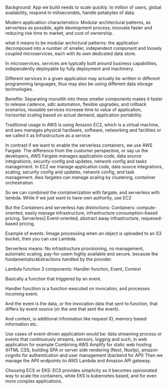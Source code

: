 Background: App we build needs to scale quickly. to million of users, global availability, respond in milisecondds, handle petabytes of data.  

Modern applicatiion characteristics: Modular architectural patterns, as serverless as possible, agile development process; innovate faster and reducing risk time to market, and cost of ownership.  

what it means to be modular archictural patterns: the application decomposed into a number of smaller, independent component and loosely coupled microservices, each with its own dedicated data store.  

In microservices, services are typically built around business capabilities, independently deployable by fully deployment and machinery.  

Different services in a given application may actually be written in different programming languages, thus may also be usiing different data storage technologies.  

Benefits: Separating monolith into these smaller components makes it faster to release cadence, sdlc automation, flexible upgrades, and rollback scenarios, reusable services increase time to value of application, horizontal scaling based on actual demand, application portability.  


Traditional usage in AWS is using Amazon EC2, which is a virtual machine, and aws manages physical hardware, software, networking and facilities or we called it as Infrastructure as a service  

In contrast if we want to enable the serverless containers, we use AWS Fargate. The difference from the customer perspective, or say us the developers, AWS Fargate manages applicatioin code, data source integratiions, security-config and updates, network config and tasks management. In EC2 we manage application code, data source integrations, scaling, security config and updates, network config, and task management.  Aws fargates can manage scaling by clustering, contaiiner orchestration.  

So we can combined the containerization with fargate, and serverless with lambda.  While if we just want to have own authority, use EC2  

But the Containers and serverless has distinctions: Containers: compute-oriented, easily manage infrastructure, infrastructure consumption-based pricing. Serverless] Event-oriented, abstract away infrastructure, requesed-based pricing.  

Example of events: Iimage processiing when an object is uploaded to an S3 bucket, then you can use Lambda.  

Serverless means: No infrastructure provisioning, no management, automatic scaling, pay-for-usem highly available and secure, because the fundamentals/abstractions handled by the provider.  

Lambda function 3 components: Handler function, Event, Context  

Basically a function that triggered by an event. 

Handler functiion is a function executed on invocation, and processes incoming event. 

And the event is the data, or the invocation data that sent to function, that differs by event source (or the one that sent the event). 

And context, is additional information like request ID, memory based information etc.  



Use cases of event-driven applicatioin would be: data streaming process or events that continuously streams, sensors, logging and such, in web application for example Combining AWS Amplify for static web hosting (HTML CSS, building SPA or server side rendering (Next, Nuxtjs), amazon cognito for authentication and user management (backend for API) Then we manage the APII endpoints iin AWS Lambda and Amazon API gateway.  

Choosing ECS or EKS: ECS provides simplicity so it becomes opinionated way to scale the containers, while EKS is kubernetes based, and for even more complex applications.  
